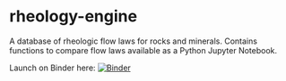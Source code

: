 # rheology-engine
A database of rheologic flow laws for rocks and minerals. Contains functions to compare flow laws available as a Python Jupyter Notebook.

Launch on Binder here: [![Binder](https://mybinder.org/badge_logo.svg)](https://mybinder.org/v2/gh/gabe-epstein/rheology-engine/HEAD)
